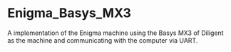 # Enigma_Basys_MX3

A implementation of the Enigma machine using the Basys MX3 of Diligent as the machine and communicating with the computer via UART.
